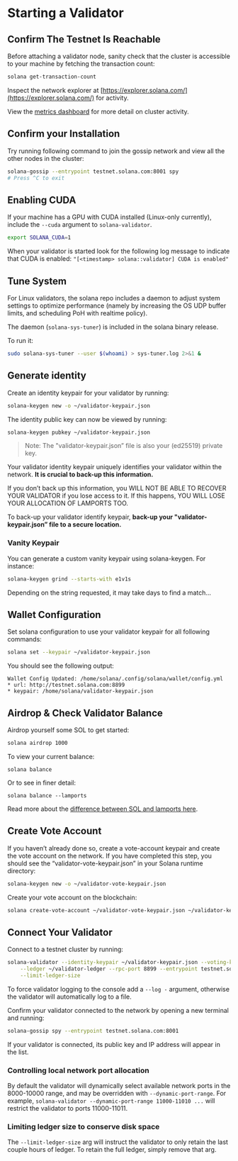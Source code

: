 # Starting a Validator

## Confirm The Testnet Is Reachable

Before attaching a validator node, sanity check that the cluster is accessible
to your machine by fetching the transaction count:

```bash
solana get-transaction-count
```

Inspect the network explorer at
[https://explorer.solana.com/](https://explorer.solana.com/) for activity.

View the [metrics dashboard](https://metrics.solana.com:3000/d/testnet-beta/testnet-monitor-beta?var-testnet=testnet)
for more detail on cluster activity.

## Confirm your Installation

Try running following command to join the gossip network and view all the other
nodes in the cluster:

```bash
solana-gossip --entrypoint testnet.solana.com:8001 spy
# Press ^C to exit
```

## Enabling CUDA

If your machine has a GPU with CUDA installed \(Linux-only currently\), include
the `--cuda` argument to `solana-validator`.

```bash
export SOLANA_CUDA=1
```

When your validator is started look for the following log message to indicate
that CUDA is enabled: `"[<timestamp> solana::validator] CUDA is enabled"`

## Tune System

For Linux validators, the solana repo includes a daemon to adjust system settings to optimize
performance (namely by increasing the OS UDP buffer limits, and scheduling PoH with realtime policy).

The daemon (`solana-sys-tuner`) is included in the solana binary release.

To run it:

```bash
sudo solana-sys-tuner --user $(whoami) > sys-tuner.log 2>&1 &
```

## Generate identity

Create an identity keypair for your validator by running:

```bash
solana-keygen new -o ~/validator-keypair.json
```

The identity public key can now be viewed by running:

```bash
solana-keygen pubkey ~/validator-keypair.json
```

> Note: The "validator-keypair.json” file is also your \(ed25519\) private key.

Your validator identity keypair uniquely identifies your validator within the
network. **It is crucial to back-up this information.**

If you don’t back up this information, you WILL NOT BE ABLE TO RECOVER YOUR
VALIDATOR if you lose access to it. If this happens, YOU WILL LOSE YOUR
ALLOCATION OF LAMPORTS TOO.

To back-up your validator identify keypair, **back-up your
"validator-keypair.json” file to a secure location.**

### Vanity Keypair

You can generate a custom vanity keypair using solana-keygen. For instance:

```bash
solana-keygen grind --starts-with e1v1s
```

Depending on the string requested, it may take days to find a match...

## Wallet Configuration

Set solana configuration to use your validator keypair for all following
commands:

```bash
solana set --keypair ~/validator-keypair.json
```

You should see the following output:

```text
Wallet Config Updated: /home/solana/.config/solana/wallet/config.yml
* url: http://testnet.solana.com:8899
* keypair: /home/solana/validator-keypair.json
```

## Airdrop & Check Validator Balance

Airdrop yourself some SOL to get started:

```bash
solana airdrop 1000
```

To view your current balance:

```text
solana balance
```

Or to see in finer detail:

```text
solana balance --lamports
```

Read more about the [difference between SOL and lamports here](../introduction.md#what-are-sols).

## Create Vote Account

If you haven’t already done so, create a vote-account keypair and create the
vote account on the network. If you have completed this step, you should see the
“validator-vote-keypair.json” in your Solana runtime directory:

```bash
solana-keygen new -o ~/validator-vote-keypair.json
```

Create your vote account on the blockchain:

```bash
solana create-vote-account ~/validator-vote-keypair.json ~/validator-keypair.json
```

## Connect Your Validator

Connect to a testnet cluster by running:

```bash
solana-validator --identity-keypair ~/validator-keypair.json --voting-keypair ~/validator-vote-keypair.json \
    --ledger ~/validator-ledger --rpc-port 8899 --entrypoint testnet.solana.com:8001 \
    --limit-ledger-size
```

To force validator logging to the console add a `--log -` argument, otherwise
the validator will automatically log to a file.

Confirm your validator connected to the network by opening a new terminal and
running:

```bash
solana-gossip spy --entrypoint testnet.solana.com:8001
```

If your validator is connected, its public key and IP address will appear in the list.

### Controlling local network port allocation

By default the validator will dynamically select available network ports in the
8000-10000 range, and may be overridden with `--dynamic-port-range`. For
example, `solana-validator --dynamic-port-range 11000-11010 ...` will restrict
the validator to ports 11000-11011.

### Limiting ledger size to conserve disk space

The `--limit-ledger-size` arg will instruct the validator to only retain the
last couple hours of ledger. To retain the full ledger, simply remove that arg.
